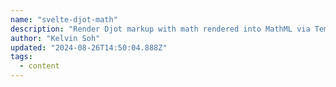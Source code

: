 ```yaml
---
name: "svelte-djot-math"
description: "Render Djot markup with math rendered into MathML via Temml in Svelte."
author: "Kelvin Soh"
updated: "2024-08-26T14:50:04.888Z"
tags: 
  - content
---
```

